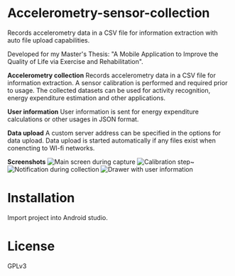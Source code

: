 # Accelerometry-sensor-collection 
Records accelerometry data in a CSV file for information extraction with auto file upload capabilities.

Developed for my Master's Thesis: "A Mobile Application to Improve the Quality of Life via Exercise and Rehabilitation".

**Accelerometry collection**
Records accelerometry data in a CSV file for information extraction.
A sensor calibration is performed and required prior to usage.
The collected datasets can be used for activity recognition, energy expenditure estimation and other applications.

**User information**
User information is sent for energy expenditure calculations or other usages in JSON format.

**Data upload**
A custom server address can be specified in the options for data upload. 
Data upload is started automatically if any files exist when conencting to WI-fi networks.

**Screenshots**
![Main screen during capture](http://i.imgur.com/8cZfNOm.png)
![Calibration step](http://i.imgur.com/kqGWti2.png)~
![Notification during collection](http://i.imgur.com/cjlz3v5.png)
![Drawer with user information](http://i.imgur.com/lyNWfFv.png)

# Installation
Import project into Android studio.

# License
GPLv3
